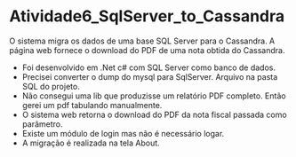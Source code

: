 # Atividade6_SqlServer_to_Cassandra

O sistema migra os dados de uma base SQL Server para o Cassandra.
A página web fornece o download do PDF de uma nota obtida do Cassandra.


* Foi desenvolvido em .Net c# com SQL Server como banco de dados.
* Precisei converter o dump do mysql para SqlServer. Arquivo na pasta SQL do projeto.
* Não consegui uma lib que produzisse um relatório PDF completo. Então gerei um pdf tabulando manualmente.
* O sistema web retorna o download do PDF da nota fiscal passada como parâmetro.
* Existe um módulo de login mas não é necessário logar.
* A migração é realizada na tela About.
